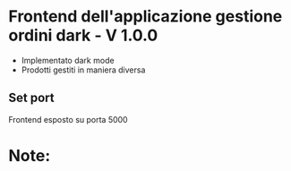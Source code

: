 # Frontend dell'applicazione gestione ordini dark - V 1.0.0
* Implementato dark mode
* Prodotti gestiti in maniera diversa


## Set port
Frontend esposto su porta 5000

# Note:


